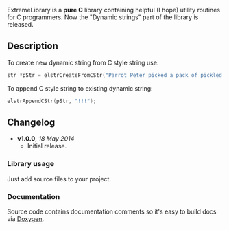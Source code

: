 ExtremeLibrary is a **pure C** library containing helpful (I hope) utility routines for C programmers.
Now the "Dynamic strings" part of the library is released.

## Description ##

To create new dynamic string from C style string use: 
```C
str *pStr = elstrCreateFromCStr("Parrot Peter picked a pack of pickled peppers");
```
To append C style string to existing dynamic string: 
```C
elstrAppendCStr(pStr, "!!!");
```

## Changelog ##

- **v1.0.0**, *18 May 2014*
  - Initial release.

### Library usage ###

Just add source files to your project.

### Documentation ###

Source code contains documentation comments so it's easy to build docs via [Doxygen](www.doxygen.org).
